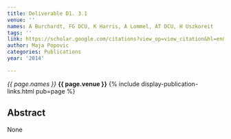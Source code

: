 ```yaml
---
title: Deliverable D1. 3.1
venue: ''
names: A Burchardt, FG DCU, K Harris, A Lommel, AT DCU, H Uszkoreit
tags: ''
link: https://scholar.google.com/citations?view_op=view_citation&hl=en&user=KdAV2Y0AAAAJ&pagesize=100&sortby=pubdate&citation_for_view=KdAV2Y0AAAAJ:9ZlFYXVOiuMC
author: Maja Popovic
categories: Publications
year: '2014'

---
```


*{{ page.names }}*
**{{ page.venue }}**
{% include display-publication-links.html pub=page %}
## Abstract

None